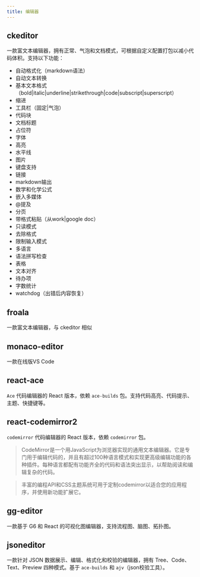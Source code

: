 ```yaml
---
title: 编辑器
---
```

## ckeditor
一款富文本编辑器，拥有正常、气泡和文档模式，可根据自定义配置打包以减小代码体积。支持以下功能：

- 自动格式化（markdown语法）
- 自动文本转换
- 基本文本格式（bold|italic|underline|strikethrough|code|subscript|superscript）
- 缩进
- 工具栏（固定|气泡）
- 代码块
- 文档标题
- 占位符
- 字体
- 高亮
- 水平线
- 图片
- 键盘支持
- 链接
- markdown输出
- 数学和化学公式
- 嵌入多媒体
- @提及
- 分页
- 带格式粘贴（从work|google doc）
- 只读模式
- 去除格式
- 限制输入模式
- 多语言
- 语法拼写检查
- 表格
- 文本对齐
- 待办项
- 字数统计
- watchdog（出错后内容恢复）

## froala
一款富文本编辑器，与 ckeditor 相似

## monaco-editor
一款在线版VS Code

## react-ace
`Ace` 代码编辑器的 React 版本，依赖 `ace-builds` 包。支持代码高亮、代码提示、主题、快捷键等。

## react-codemirror2
`codemirror` 代码编辑器的 React 版本，依赖 `codemirror` 包。
> CodeMirror是一个用JavaScript为浏览器实现的通用文本编辑器。它是专门用于编辑代码的，并且有超过100种语言模式和实现更高级编辑功能的各种插件。每种语言都配有功能齐全的代码和语法突出显示，以帮助阅读和编辑复杂的代码。

> 丰富的编程API和CSS主题系统可用于定制codemirror以适合您的应用程序，并使用新功能扩展它。

## gg-editor
一款基于 G6 和 React 的可视化图编辑器，支持流程图、脑图、拓扑图。

## jsoneditor
一款针对 JSON 数据展示、编辑、格式化和校验的编辑器，拥有 Tree、Code、Text、Preview 四种模式。基于 `ace-builds` 和 `ajv`（json校验工具）。
